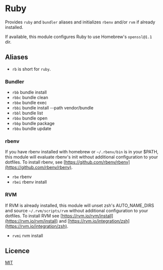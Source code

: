 # Ruby

Provides `ruby` and `bundler` aliases and initializes `rbenv` and/or `rvm` if already installed.

If available, this module configures Ruby to use Homebrew's `openssl@1.1` dir.

## Aliases

- `rb` is short for `ruby`.

### Bundler

- `rbb` bundle install
- `rbbc` bundle clean
- `rbbe` bundle exec
- `rbbi` bundle install --path vendor/bundle
- `rbbl` bundle list
- `rbbo` bundle open
- `rbbp` bundle package
- `rbbu` bundle update

### rbenv

If you have rbenv installed with homebrew or `~/.rbenv/bin` is in your $PATH, this module will evaluate rbenv's init without additional configuration to your dotfiles. To install rbenv, see [https://github.com/rbenv/rbenv](https://github.com/rbenv/rbenv).

- `rbe` rbenv
- `rbei` rbenv install

### RVM

<!-- *RVM is probably the most popular Ruby Version Management tool. -->

If RVM is already installed, this module will unset zsh's AUTO_NAME_DIRS and source `~/.rvm/scripts/rvm` without additional configuration to your dotfiles. To install RVM see [https://rvm.io/rvm/install](https://rvm.io/rvm/install) and [https://rvm.io/integration/zsh](https://rvm.io/integration/zsh).

<!-- *Not suggested. RVM is a heavy handed shell script that slows down `cd`. [REF TK]. -->

- `rvmi` rvm install

<!--
## Contributing

[TK]
-->

## Licence

[MIT](./LICENSE)
